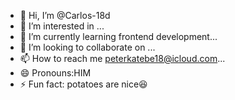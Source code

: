 - 👋 Hi, I’m @Carlos-18d
- 👀 I’m interested in ...
- 🌱 I’m currently learning frontend development...
- 💞️ I’m looking to collaborate on ...
- 📫 How to reach me peterkatebe18@icloud.com...
- 😄 Pronouns:HIM
- ⚡ Fun fact: potatoes are nice😆

<!---
Carlos-18d/Carlos-18d is a ✨ special ✨ repository because its `README.md` (this file) appears on your GitHub profile.
You can click the Preview link to take a look at your changes.
--->
